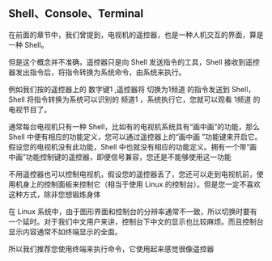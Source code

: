 ## Shell、Console、Terminal

在前面的章节中，我们曾提到，电视机的遥控器，也是一种人机交互的界面，算是一种
Shell。

但是这个概念并不准确，遥控器只是向 Shell 发送指令的工具，Shell
接收到遥控器发出指令后，将指令转换为系统命令，由系统来执行。

例如我们按的遥控器上的 数字键1 ,遥控器将 切换为1频道 的指令发送到
Shell，Shell 将指令转换为系统可以识别的 频道1 ，系统执行它，您就可以观看
1频道 的电视节目了。

通常每台电视机只有一种 Shell，比如有的电视机系统具有“画中画”的功能，那么
Shell 中便有相应的功能定义，您可以通过遥控器上的“画中画
”功能键来开启它。假设您的电视机没有此功能，Shell
中也就没有相应的功能定义。拥有一个带“画中画”功能控制键的遥控器，即便信号兼容，您还是不能够使用这一功能

不用遥控器也可以控制电视机，假设您的遥控器丢了，您还可以走到电视机前，使用机身上的控制面板来控制它（相当于使用
Linux 的控制台）。但是您一定不喜欢这种方式，除非您想锻炼身体

在 Linux
系统中，由于图形界面和控制台的分辨率通常不一致，所以切换时要有一个延时。对于我们中文用户来讲，控制台下中文的显示也比较麻烦。而且控制台显示内容通常不如终端显示的全面。

所以我们推荐您使用终端来执行命令，它使用起来感觉很像遥控器
